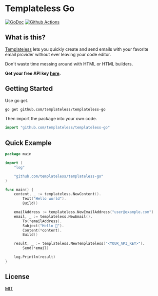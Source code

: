 # Templateless Go

[![GoDoc](https://godoc.org/github.com/templateless/templateless-go?status.svg)](https://godoc.org/github.com/templateless/templateless-go)
[![Github Actions](https://img.shields.io/github/actions/workflow/status/templateless/templateless-go/tests.yml)](https://github.com/templateless/templateless-go/actions)

## What is this?

[Templateless](https://templateless.com) lets you quickly create and send emails with your favorite email provider without ever leaving your code editor.

Don't waste time messing around with HTML or HTML builders.

**Get your free API key [here](https://app.templateless.com).**

## Getting Started

Use go get.

```bash
go get github.com/templateless/templateless-go
```

Then import the package into your own code.

```go
import "github.com/templateless/templateless-go"
```

## Quick Example

```go
package main

import (
	"log"

	"github.com/templateless/templateless-go"
)

func main() {
	content, _ := templateless.NewContent().
		Text("Hello world").
		Build()

	emailAddress := templateless.NewEmailAddress("user@example.com")
	email, _ := templateless.NewEmail().
		To(*emailAddress).
		Subject("Hello 👋").
		Content(*content).
		Build()

	result, _ := templateless.NewTemplateless("<YOUR_API_KEY>").
		Send(*email)

	log.Println(result)
}
```

## License

[MIT](LICENSE)